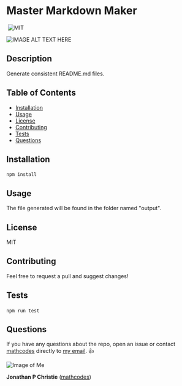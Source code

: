 # Master Markdown Maker
​
![MIT](https://img.shields.io/badge/License-MIT-blue) 

​![IMAGE ALT TEXT HERE](MMMM.gif)

## Description
Generate consistent README.md files.
​
## Table of Contents
* [Installation](#installation)
* [Usage](#usage)
* [License](#license)
* [Contributing](#contributing)
* [Tests](#tests)
* [Questions](#questions)
 
## Installation
``` npm install ``` 
​
## Usage
The file generated will be found in the folder named "output".
​
## License
MIT
​
## Contributing
Feel free to request a pull and suggest changes!
​
## Tests
``` npm run test ```
​
## Questions
If you have any questions about the repo, open an issue or contact [mathcodes](https://github.com/mathcodes) directly to <a href="mailto:jonpchristie@gmail.com">my email</a>. :+1:

![Image of Me](https://avatars0.githubusercontent.com/u/17928947?v=4)

__Jonathan P Christie__ ([mathcodes](https://github.com/mathcodes))
